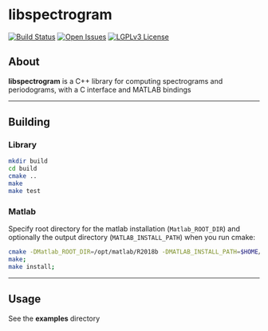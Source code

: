 # libspectrogram

[![Build Status](https://travis-ci.org/frankfishburn/libspectrogram.svg?branch=master)](https://travis-ci.org/frankfishburn/libspectrogram)
[![Open Issues](https://img.shields.io/github/issues/frankfishburn/libspectrogram.svg)](https://github.com/frankfishburn/libspectrogram/issues)
[![LGPLv3 License](https://img.shields.io/github/license/frankfishburn/libspectrogram.svg)](https://github.com/frankfishburn/libspectrogram/blob/master/LICENSE)

## About
**libspectrogram** is a C++ library for computing spectrograms and periodograms, with a C interface and MATLAB bindings

---
## Building
### Library
```bash
mkdir build
cd build
cmake ..
make
make test
```
### Matlab
Specify root directory for the matlab installation (`Matlab_ROOT_DIR`) and optionally the output directory (`MATLAB_INSTALL_PATH`) when you run cmake:
```bash
cmake -DMatlab_ROOT_DIR=/opt/matlab/R2018b -DMATLAB_INSTALL_PATH=$HOME/matlab/libspectrogram ..
make;
make install;
```

---
## Usage
See the **examples** directory
